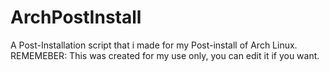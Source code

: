 # ArchPostInstall
A Post-Installation script that i made for my Post-install of Arch Linux. REMEMEBER: This was created for my use only, you can edit it if you want. 
